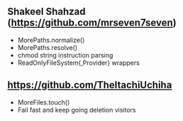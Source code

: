 ## Shakeel Shahzad (https://github.com/mrseven7seven)

* MorePaths.normalize()
* MorePaths.resolve()
* chmod string instruction parsing
* ReadOnlyFileSystem{,Provider} wrappers

## https://github.com/TheItachiUchiha

* MoreFiles.touch()
* Fail fast and keep going deletion visitors


